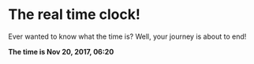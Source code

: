 # The real time clock!

Ever wanted to know what the time is? Well, your journey is about to end!

**The time is Nov 20, 2017, 06:20**